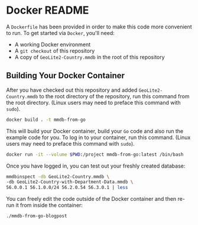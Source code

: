 # Docker README

A `Dockerfile` has been provided in order to make this code more convenient to run. To get started via `Docker`, you'll need:

* A working Docker environment
* A `git checkout` of this repository
* A copy of `GeoLite2-Country.mmdb` in the root of this repository

## Building Your Docker Container

After you have checked out this repository and added `GeoLite2-Country.mmdb` to the root directory of the repository, run this command from the root directory. (Linux users may need to preface this command with `sudo`).

```bash
docker build . -t mmdb-from-go
```

This will build your Docker container, build your `Go` code and also run the example code for you. To log in to your container, run this command. (Linux users may need to preface this command with `sudo`).

```bash
docker run -it --volume $PWD:/project mmdb-from-go:latest /bin/bash
```

Once you have logged in, you can test out your freshly created database:

```bash
mmdbinspect -db GeoLite2-Country.mmdb \
-db GeoLite2-Country-with-Department-Data.mmdb \
56.0.0.1 56.1.0.0/24 56.2.0.54 56.3.0.1 | less
```

You can freely edit the code outside of the Docker container and then re-run it from inside the container:

```bash
./mmdb-from-go-blogpost
```